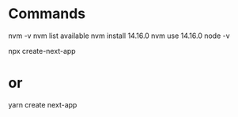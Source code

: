 # Commands

nvm -v
nvm list available
nvm install 14.16.0
nvm use 14.16.0
node -v


npx create-next-app
# or
yarn create next-app
